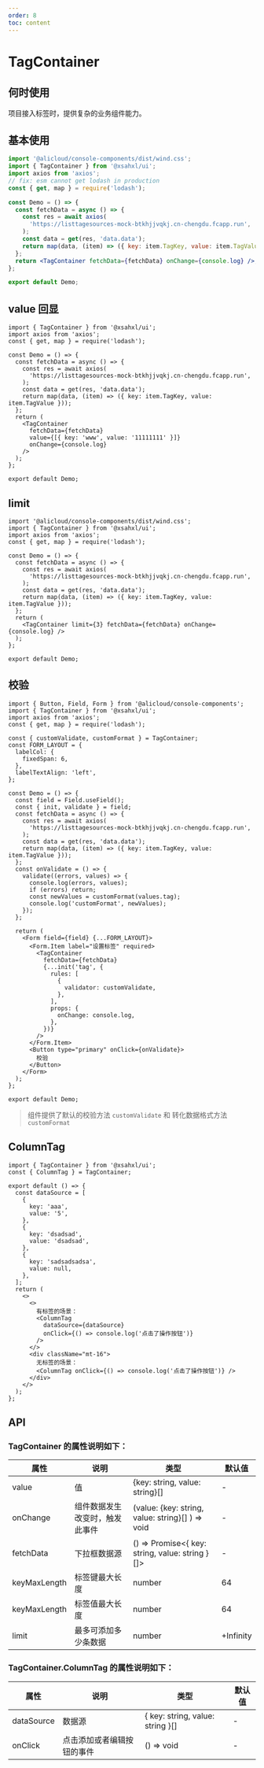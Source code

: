 ```yaml
---
order: 8
toc: content
---
```


# TagContainer

## 何时使用

项目接入标签时，提供复杂的业务组件能力。

## 基本使用

```jsx
import '@alicloud/console-components/dist/wind.css';
import { TagContainer } from '@xsahxl/ui';
import axios from 'axios';
// fix: esm cannot get lodash in production
const { get, map } = require('lodash');

const Demo = () => {
  const fetchData = async () => {
    const res = await axios(
      'https://listtagesources-mock-btkhjjvqkj.cn-chengdu.fcapp.run',
    );
    const data = get(res, 'data.data');
    return map(data, (item) => ({ key: item.TagKey, value: item.TagValue }));
  };
  return <TagContainer fetchData={fetchData} onChange={console.log} />;
};

export default Demo;
```

## value 回显

```tsx
import { TagContainer } from '@xsahxl/ui';
import axios from 'axios';
const { get, map } = require('lodash');

const Demo = () => {
  const fetchData = async () => {
    const res = await axios(
      'https://listtagesources-mock-btkhjjvqkj.cn-chengdu.fcapp.run',
    );
    const data = get(res, 'data.data');
    return map(data, (item) => ({ key: item.TagKey, value: item.TagValue }));
  };
  return (
    <TagContainer
      fetchData={fetchData}
      value={[{ key: 'www', value: '11111111' }]}
      onChange={console.log}
    />
  );
};

export default Demo;
```

## limit

```tsx
import '@alicloud/console-components/dist/wind.css';
import { TagContainer } from '@xsahxl/ui';
import axios from 'axios';
const { get, map } = require('lodash');

const Demo = () => {
  const fetchData = async () => {
    const res = await axios(
      'https://listtagesources-mock-btkhjjvqkj.cn-chengdu.fcapp.run',
    );
    const data = get(res, 'data.data');
    return map(data, (item) => ({ key: item.TagKey, value: item.TagValue }));
  };
  return (
    <TagContainer limit={3} fetchData={fetchData} onChange={console.log} />
  );
};

export default Demo;
```

## 校验

```tsx
import { Button, Field, Form } from '@alicloud/console-components';
import { TagContainer } from '@xsahxl/ui';
import axios from 'axios';
const { get, map } = require('lodash');

const { customValidate, customFormat } = TagContainer;
const FORM_LAYOUT = {
  labelCol: {
    fixedSpan: 6,
  },
  labelTextAlign: 'left',
};

const Demo = () => {
  const field = Field.useField();
  const { init, validate } = field;
  const fetchData = async () => {
    const res = await axios(
      'https://listtagesources-mock-btkhjjvqkj.cn-chengdu.fcapp.run',
    );
    const data = get(res, 'data.data');
    return map(data, (item) => ({ key: item.TagKey, value: item.TagValue }));
  };
  const onValidate = () => {
    validate((errors, values) => {
      console.log(errors, values);
      if (errors) return;
      const newValues = customFormat(values.tag);
      console.log('customFormat', newValues);
    });
  };

  return (
    <Form field={field} {...FORM_LAYOUT}>
      <Form.Item label="设置标签" required>
        <TagContainer
          fetchData={fetchData}
          {...init('tag', {
            rules: [
              {
                validator: customValidate,
              },
            ],
            props: {
              onChange: console.log,
            },
          })}
        />
      </Form.Item>
      <Button type="primary" onClick={onValidate}>
        校验
      </Button>
    </Form>
  );
};

export default Demo;
```

> 组件提供了默认的校验方法 `customValidate` 和 转化数据格式方法 `customFormat`

## ColumnTag

```tsx
import { TagContainer } from '@xsahxl/ui';
const { ColumnTag } = TagContainer;

export default () => {
  const dataSource = [
    {
      key: 'aaa',
      value: '5',
    },
    {
      key: 'dsadsad',
      value: 'dsadsad',
    },
    {
      key: 'sadsadsadsa',
      value: null,
    },
  ];
  return (
    <>
      <>
        有标签的场景：
        <ColumnTag
          dataSource={dataSource}
          onClick={() => console.log('点击了操作按钮')}
        />
      </>
      <div className="mt-16">
        无标签的场景：
        <ColumnTag onClick={() => console.log('点击了操作按钮')} />
      </div>
    </>
  );
};
```

## API

### TagContainer 的属性说明如下：

| 属性         | 说明                           | 类型                                             | 默认值    |
| ------------ | ------------------------------ | ------------------------------------------------ | --------- |
| value        | 值                             | {key: string, value: string}[]                   | -         |
| onChange     | 组件数据发生改变时，触发此事件 | (value: {key: string, value: string}[] ) => void | -         |
| fetchData    | 下拉框数据源                   | () => Promise<{ key: string, value: string }[]>  | -         |
| keyMaxLength | 标签键最大长度                 | number                                           | 64        |
| keyMaxLength | 标签值最大长度                 | number                                           | 64        |
| limit        | 最多可添加多少条数据           | number                                           | +Infinity |

### TagContainer.ColumnTag 的属性说明如下：

| 属性       | 说明                       | 类型                             | 默认值 |
| ---------- | -------------------------- | -------------------------------- | ------ |
| dataSource | 数据源                     | { key: string, value: string }[] | -      |
| onClick    | 点击添加或者编辑按钮的事件 | () => void                       | -      |
